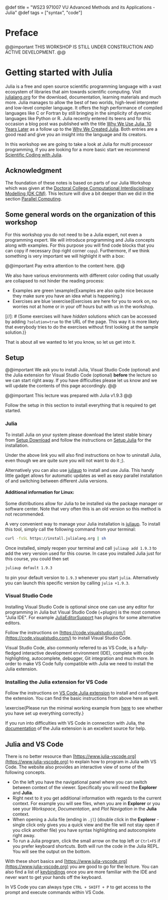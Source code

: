 @def title = "WS23 971007 VU Advanced Methods and its Applications - Julia"
@def tags = ["syntax", "code"]

# Preface

@@important
THIS WORKSHOP IS STILL UNDER CONSTRUCTION AND ACTIVE DEVELOPMENT.
@@
# Getting started with Julia

Julia is a free and open source scientific programming language with a vast ecosystem of libraries that aim towards scientific computing. 
Visit [julialang.org](https://julialang.org) for the download, documentation, learning materials and much more. Julia manages to allow the best of two worlds, high-level interpreter and low-level compiler language. 
It offers the high performance of compiled languages like C or Fortran by still bringing in the simplicity of dynamic languages like Python or R.
Julia recently entered its teens and for this occasion a blog post was published with the title [Why We Use Julia, 10 Years Later](https://julialang.org/blog/2022/02/10years/) as a follow up to the [Why We Created Julia](https://julialang.org/blog/2012/02/why-we-created-julia/). 
Both entries are a good read and give you an insight into the language and its creators.

In this workshop we are going to take a look at Julia for multi processor programming, if you are looking for a more basic start we recommend [Scientific Coding with Julia](https://noxthot.github.io/ss22_julia_workshop/).

## Acknowledgment
The foundation of these notes is based on parts of our Julia Workshop which was given at the [Doctoral College Computational Interdisciplinary Modelling (DK CIM)](https://www.uibk.ac.at/dk-cim/index.html.en).
This lecture will dive a bit deeper than we did in the section [Parallel Computing](https://noxthot.github.io/ss22_julia_workshop/pages/hpc/).

## Some general words on the organization of this workshop

For this workshop you do not need to be a Julia expert, not even a programming expert. We will introduce programming and Julia concepts along with examples. For this purpose you will find code blocks that you can copy if necessary (top right corner `copy`). Furthermore, if we think something is very important we will highlight it with a box:

@@important
Pay extra attention to the content here.
@@

We also have various environments with different color coding that usually are collapsed to not hinder the reading process:
- Examples are green
\example{Examples are also quite nice because they make sure you have an idea what is happening.}
- Exercises are blue
\exercise{Exercises are here for you to work on, no worries not at home or in your off hours but with us in the workshop.

[//]: # (Some exercises will have *hidden* solutions which can be accessed by adding `?solution=true` to the URL of the page. 
This way it is more likely that everybody tries to do the exercises without first looking at the sample solution.)}

That is about all we wanted to let you know, so let us get into it.

## Setup

@@important
We ask you to install Julia, Visual Studio Code (optional) and the Julia extension for Visual Studio Code (optional) **before** the lecture so we can start right away. If you have difficulties please let us know and we will update the contents of this page accordingly.
@@

@@important
This lecture was prepared with Julia v1.9.3
@@

Follow the setup in this section to install everything that is required to get started.

### Julia

To install Julia on your system please download the latest stable binary from [Setup Download](https://julialang.org/downloads/) and follow the instructions on [Setup Julia](https://julialang.org/downloads/platform/) for the installation.

Under the above link you will also find instructions on how to uninstall Julia, even though we are quite sure you will not want to do it ;).

Alternatively you can also use [juliaup](https://github.com/JuliaLang/juliaup) to install and use Julia. This handy little gadget allows for automatic updates as well as easy parallel installation of and switching between different Julia versions.

#### Additional information for Linux:

Some distributions allow for Julia to be installed via the package manager or software center. Note that very often this is an old version so this method is not recommended.

A very convenient way to manage your Julia installation is [juliaup](https://github.com/JuliaLang/juliaup). To install this tool, simply call the following command from your terminal:
```bash
curl -fsSL https://install.julialang.org | sh
```

Once installed, simply reopen your terminal and call `juliaup add 1.9.3` to add the very version used for this course. In case you installed Julia just for this course, you could then set
```bash
juliaup default 1.9.3
```
to pin your default version to `1.9.3` whenever you start `julia`. Alternatively you can launch this specific version by calling `julia +1.9.3`.


### Visual Studio Code

Installing Visual Studio Code is optional since one can use any editor for programming in Julia but Visual Studio Code (+plugin) is
the most common "Julia IDE".
For example [JuliaEditorSupport](https://github.com/JuliaEditorSupport) has plugins for some alternative editors.

Follow the instructions on [https://code.visualstudio.com/](https://code.visualstudio.com/) to install Visual Studio Code.

Visual Studio Code, also commonly referred to as VS Code, is a fully-fledged interactive development environment (IDE), complete with code highlighting, autocomplete, debugger, Git integration and much more. In order to make VS Code fully compatible with Julia we need to install the Julia extension.

### Installing the Julia extension for VS Code

Follow the instructions on [VS Code Julia extension](https://www.julia-vscode.org/docs/dev/gettingstarted/#Installing-the-Julia-extension) to install and configure the extension. You can find the basic instructions from above here as well.

\exercise{Please run the minimal working example from [here](https://www.julia-vscode.org/docs/dev/gettingstarted/#Creating-Your-First-Julia-Hello-World-program) to see whether you have set up everything correctly.}

If you run into difficulties with VS Code in connection with Julia, the [documentation](https://www.julia-vscode.org/docs/dev/) of the Julia extension is an excellent source for help.

## Julia and VS Code

There is no better resource than [https://www.julia-vscode.org](https://www.julia-vscode.org) to explain how to program in Julia with VS Code. The website also provides an interactive view of some of the following concepts.

- On the left you have the navigational panel where you can switch between context of the viewer. Specifically you will need the **Explorer** and **Julia**.
- Right next to it you get additional information with regards to the current context. For example you will see files, when you are in **Explorer** or you see your _Workspace_, _Documentation_, and _Plot Navigation_ in the **Julia** context.
- When opening a Julia file (ending in `.jl`) (double click in the **Explorer** - single click only gives you a quick view and the file will not stay open if you click another file) you have syntax highlighting and autocomplete right away.
- To run a Julia program, click the small arrow on the top left or `Ctrl+F5` if you prefer keyboard shortcuts. Both will run the code in the Julia REPL. You will see the output on the bottom.

With these short basics and [https://www.julia-vscode.org](https://www.julia-vscode.org) you are good to go for the lecture. You can also find a list of [keybindings](https://www.julia-vscode.org/docs/dev/userguide/keybindings/) once you are more familiar with the IDE and never want to get your hands off the keyboard.

In VS Code you can always type `CTRL + SHIFT + P` to get access to the prompt and execute commands within VS Code.
